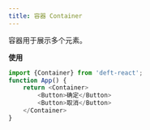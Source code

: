 ```yaml
---
title: 容器 Container
---
```


容器用于展示多个元素。

**使用**

```javascript
import {Container} from 'deft-react';
function App() {
    return <Container>
        <Button>确定</Button>
        <Button>取消</Button>
    </Container>
}
```